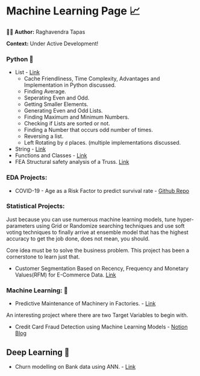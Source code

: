 # Machine Learning Page :chart_with_upwards_trend:

:raising_hand_man: <b> Author:</b> Raghavendra Tapas

<b> Context:</b> Under Active Development!

### Python :snake:
- List - [Link](https://github.com/Napster8/Data-Science/blob/Napster8/Machine-Learning/Python-Data-Structures/01_list.ipynb)
    - Cache Friendliness, Time Complexity, Advantages and Implementation in Python discussed.
    - Finding Average.
    - Seperating Even and Odd.
    - Getting Smaller Elements.
    - Generating Even and Odd Lists.
    - Finding Maximum and Minimum Numbers.
    - Checking if Lists are sorted or not.
    - Finding a Number that occurs odd number of times.
    - Reversing a list.
    - Left Rotating by `d` places. (multiple implementations discussed.
- String - [Link](https://github.com/Napster8/Data-Science/blob/Napster8/Machine-Learning/Python-Data-Structures/02_string.ipynb)
- Functions and Classes - [Link](https://github.com/Napster8/Data-Science/blob/Napster8/Machine-Learning/Python-Data-Structures/03_functions_and_classes.ipynb)
- FEA Structural safety analysis of a Truss. [Link](https://github.com/Napster8/FEA--Truss-Problem-Solving-using-Python)

### EDA Projects:

* COVID-19 - Age as a Risk Factor to predict survival rate - [Github Repo](https://github.com/Napster8/Data-Science/tree/Napster8/Machine-Learning/12-Covid-Age-Risk-Factor)

### Statistical Projects:

Just because you can use numerous machine learning models, tune hyper-parameters using Grid or Randomize searching techniques and use soft voting techniques to finally arrive at ensemble model that has the highest accuracy to get the job done, does not mean, you should. 

Core idea must be to solve the business problem. This project has been a cornerstone to learn just that.

- Customer Segmentation Based on Recency, Frequency and Monetary Values(RFM) for E-Commerce Data. [Link](https://github.com/Napster8/Data-Science/blob/Napster8/Machine-Learning/14-e-commerce-purchase-history/RFM_analysis.ipynb)

### Machine Learning: :robot: 

- Predictive Maintenance of Machinery in Factories. - [Link](https://github.com/Napster8/Data-Science/blob/Napster8/Machine-Learning/13-predictive_maintainence/Machine-Predictive-Maintenance-Classification.ipynb)

An interesting project where there are two Target Variables to begin with. 

- Credit Card Fraud Detection using Machine Learning Models - [Notion Blog](https://www.notion.so/raghavendratapas/Handling-Imbalance-Datasets-in-Classification-Problems-130948b532f34bb1a261a81a08f771c0)

## Deep Learning :robot: 

- Churn modelling on Bank data using ANN. - [Link](https://github.com/Napster8/Data-Science/blob/Napster8/Deep-Learning/01-ANN/artificial_neural_network.ipynb)
